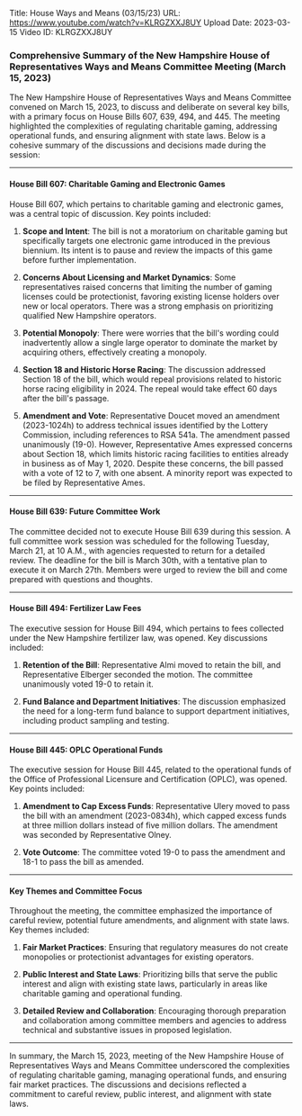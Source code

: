 Title: House Ways and Means (03/15/23)
URL: https://www.youtube.com/watch?v=KLRGZXXJ8UY
Upload Date: 2023-03-15
Video ID: KLRGZXXJ8UY

### Comprehensive Summary of the New Hampshire House of Representatives Ways and Means Committee Meeting (March 15, 2023)

The New Hampshire House of Representatives Ways and Means Committee convened on March 15, 2023, to discuss and deliberate on several key bills, with a primary focus on House Bills 607, 639, 494, and 445. The meeting highlighted the complexities of regulating charitable gaming, addressing operational funds, and ensuring alignment with state laws. Below is a cohesive summary of the discussions and decisions made during the session:

---

#### **House Bill 607: Charitable Gaming and Electronic Games**
House Bill 607, which pertains to charitable gaming and electronic games, was a central topic of discussion. Key points included:

1. **Scope and Intent**: The bill is not a moratorium on charitable gaming but specifically targets one electronic game introduced in the previous biennium. Its intent is to pause and review the impacts of this game before further implementation.

2. **Concerns About Licensing and Market Dynamics**: Some representatives raised concerns that limiting the number of gaming licenses could be protectionist, favoring existing license holders over new or local operators. There was a strong emphasis on prioritizing qualified New Hampshire operators.

3. **Potential Monopoly**: There were worries that the bill's wording could inadvertently allow a single large operator to dominate the market by acquiring others, effectively creating a monopoly.

4. **Section 18 and Historic Horse Racing**: The discussion addressed Section 18 of the bill, which would repeal provisions related to historic horse racing eligibility in 2024. The repeal would take effect 60 days after the bill's passage.

5. **Amendment and Vote**: Representative Doucet moved an amendment (2023-1024h) to address technical issues identified by the Lottery Commission, including references to RSA 541a. The amendment passed unanimously (19-0). However, Representative Ames expressed concerns about Section 18, which limits historic racing facilities to entities already in business as of May 1, 2020. Despite these concerns, the bill passed with a vote of 12 to 7, with one absent. A minority report was expected to be filed by Representative Ames.

---

#### **House Bill 639: Future Committee Work**
The committee decided not to execute House Bill 639 during this session. A full committee work session was scheduled for the following Tuesday, March 21, at 10 A.M., with agencies requested to return for a detailed review. The deadline for the bill is March 30th, with a tentative plan to execute it on March 27th. Members were urged to review the bill and come prepared with questions and thoughts.

---

#### **House Bill 494: Fertilizer Law Fees**
The executive session for House Bill 494, which pertains to fees collected under the New Hampshire fertilizer law, was opened. Key discussions included:

1. **Retention of the Bill**: Representative Almi moved to retain the bill, and Representative Elberger seconded the motion. The committee unanimously voted 19-0 to retain it.

2. **Fund Balance and Department Initiatives**: The discussion emphasized the need for a long-term fund balance to support department initiatives, including product sampling and testing.

---

#### **House Bill 445: OPLC Operational Funds**
The executive session for House Bill 445, related to the operational funds of the Office of Professional Licensure and Certification (OPLC), was opened. Key points included:

1. **Amendment to Cap Excess Funds**: Representative Ulery moved to pass the bill with an amendment (2023-0834h), which capped excess funds at three million dollars instead of five million dollars. The amendment was seconded by Representative Olney.

2. **Vote Outcome**: The committee voted 19-0 to pass the amendment and 18-1 to pass the bill as amended.

---

#### **Key Themes and Committee Focus**
Throughout the meeting, the committee emphasized the importance of careful review, potential future amendments, and alignment with state laws. Key themes included:

1. **Fair Market Practices**: Ensuring that regulatory measures do not create monopolies or protectionist advantages for existing operators.

2. **Public Interest and State Laws**: Prioritizing bills that serve the public interest and align with existing state laws, particularly in areas like charitable gaming and operational funding.

3. **Detailed Review and Collaboration**: Encouraging thorough preparation and collaboration among committee members and agencies to address technical and substantive issues in proposed legislation.

---

In summary, the March 15, 2023, meeting of the New Hampshire House of Representatives Ways and Means Committee underscored the complexities of regulating charitable gaming, managing operational funds, and ensuring fair market practices. The discussions and decisions reflected a commitment to careful review, public interest, and alignment with state laws.